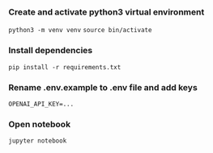 ### Create and activate python3 virtual environment
`python3 -m venv venv`
`source bin/activate`

### Install dependencies
`pip install -r requirements.txt`

### Rename .env.example to .env file and add keys
`OPENAI_API_KEY=...`

### Open notebook
`jupyter notebook`
